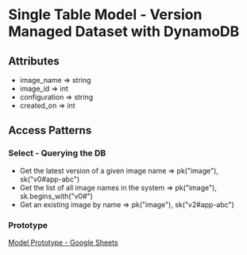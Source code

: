 # Single Table Model - Version Managed Dataset with DynamoDB

## Attributes

* image_name => string
* image_id => int
* configuration => string
* created_on => int

## Access Patterns

### Select - Querying the DB

* Get the latest version of a given image name => pk("image"), sk("v0#app-abc")
* Get the list of all image names in the system => pk("image"), sk.begins_with("v0#")
* Get an existing image by name => pk("image"), sk("v2#app-abc")

### Prototype

[Model Prototype - Google Sheets](https://docs.google.com/spreadsheets/d/1JhhLbVnZ5_JzqjfkB8KWX90-2HklK2R_csSnHpI5vZI/edit?usp=sharing)